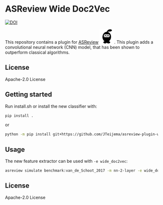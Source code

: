 # ASReview Wide Doc2Vec


[![DOI](https://zenodo.org/badge/DOI/10.5281/zenodo.5084877.svg)](https://doi.org/10.5281/zenodo.5084877)

This repository contains a plugin for [ASReview](https://github.com/asreview) ![logo](https://raw.githubusercontent.com/asreview/asreview-artwork/e2e6e5ea58a22077b116b9c3d2a15bc3fea585c7/SVGicons/IconELAS/ELASeyes24px24px.svg "ASReview"). This plugin adds a convolutional neural network (CNN) model, that has been shown to outperform classical algorithms.


## License
Apache-2.0 License 

## Getting started

Run install.sh or install the new classifier with:

```bash
pip install .
```

or

```bash
python -m pip install git+https://github.com/JTeijema/asreview-plugin-wide-doc2vec.git
```

## Usage
The new feature extractor can be used with `-e wide_doc2vec`:

```bash
asreview simulate benchmark:van_de_Schoot_2017 -m nn-2-layer -e wide_doc2vec
```

## License
Apache-2.0 License 
